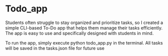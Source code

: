 # Todo_app
Students often struggle to stay organized and prioritize tasks, so I created a simple CLI-based To-Do app that helps them manage their tasks efficiently. The app is easy to use and specifically designed with students in mind.

To run the app, simply execute python todo_app.py in the terminal. All tasks will be saved in the tasks.json file for future use

